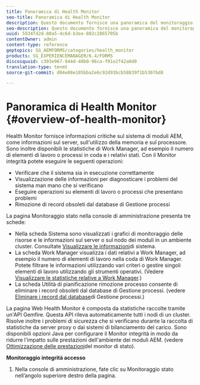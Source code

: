 ```yaml
---
title: Panoramica di Health Monitor
seo-title: Panoramica di Health Monitor
description: Questo documento fornisce una panoramica del monitoraggio dello stato e informazioni su come accedervi.
seo-description: Questo documento fornisce una panoramica del monitoraggio dello stato e informazioni su come accedervi.
uuid: 5934fd2d-80a5-4c6d-b3ee-882c2865705b
contentOwner: admin
content-type: reference
geptopics: SG_AEMFORMS/categories/health_monitor
products: SG_EXPERIENCEMANAGER/6.4/FORMS
discoiquuid: c303e967-944d-40b0-96ca-f91e2f42a0d0
translation-type: tm+mt
source-git-commit: d04e08e105bba2e6c92d93bcb58839f1b5307bd8

---
```



# Panoramica di Health Monitor {#overview-of-health-monitor}

Health Monitor fornisce informazioni critiche sul sistema di moduli AEM, come informazioni sul server, sull&#39;utilizzo della memoria e sul processore. Sono inoltre disponibili le statistiche di Work Manager, ad esempio il numero di elementi di lavoro o processi in coda e i relativi stati. Con il Monitor integrità potete eseguire le seguenti operazioni:

* Verificare che il sistema sia in esecuzione correttamente
* Visualizzazione delle informazioni per diagnosticare i problemi del sistema man mano che si verificano
* Eseguire operazioni su elementi di lavoro o processi che presentano problemi
* Rimozione di record obsoleti dal database di Gestione processi

La pagina Monitoraggio stato nella console di amministrazione presenta tre schede:

* Nella scheda Sistema sono visualizzati i grafici di monitoraggio delle risorse e le informazioni sul server o sul nodo dei moduli in un ambiente cluster. Consultate [Visualizzare le informazioni](/help/forms/using/admin-help/view-system-information.md#view-system-information)di sistema.
* La scheda Work Manager visualizza i dati relativi a Work Manager, ad esempio il numero di elementi di lavoro nella coda di Work Manager. Potete filtrare le informazioni utilizzando vari criteri o gestire singoli elementi di lavoro utilizzando gli strumenti operativi. (Vedere [Visualizzare le statistiche relative a Work Manager](/help/forms/using/admin-help/view-statistics-related-manager.md#view-statistics-related-to-work-manager).)
* La scheda Utilità di pianificazione rimozione processo consente di eliminare i record obsoleti dal database di Gestione processi. (vedere [Eliminare i record dal database](/help/forms/using/admin-help/purge-records-job-manager-database.md#purge-records-from-the-job-manager-database)di Gestione processi.)

La pagina Web Health Monitor è composta da statistiche raccolte tramite un&#39;API Gemfire. Questa API rileva automaticamente tutti i nodi di un cluster. Risolve inoltre i problemi di sicurezza che si verificano durante la raccolta di statistiche da server proxy o dai sistemi di bilanciamento del carico. Sono disponibili opzioni Java per configurare il Monitor integrità in modo da ridurre l&#39;impatto sulle prestazioni dell&#39;ambiente dei moduli AEM. (vedere [Ottimizzazione delle prestazioni](/help/forms/using/admin-help/fine-tuning-health-monitor-performance.md#fine-tuning-health-monitor-performance)del monitor di stato).

**Monitoraggio integrità accesso**

1. Nella console di amministrazione, fate clic su Monitoraggio stato nell’angolo superiore destro della pagina.

